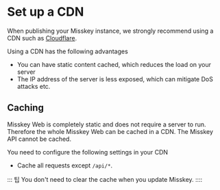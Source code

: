 # Set up a CDN

When publishing your Misskey instance, we strongly recommend using a CDN such as [Cloudflare](https://www.cloudflare.com/).

Using a CDN has the following advantages

- You can have static content cached, which reduces the load on your server
- The IP address of the server is less exposed, which can mitigate DoS attacks etc.

## Caching

Misskey Web is completely static and does not require a server to run. Therefore the whole Misskey Web can be cached in a CDN.
The Misskey API cannot be cached.

You need to configure the following settings in your CDN

- Cache all requests except `/api/*`.

::: 팁
You don't need to clear the cache when you update Misskey.
::::
